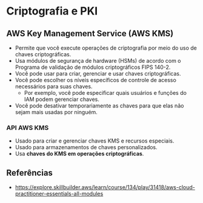 # Criptografia e PKI

## AWS Key Management Service (AWS KMS)

- Permite que você execute operações de criptografia por meio do uso de chaves criptográficas.
- Usa módulos de segurança de hardware (HSMs) de acordo com o Programa de validação de módulos criptográficos FIPS 140-2.
- Você pode usar para criar, gerenciar e usar chaves criptográficas.
- Você pode escolher os níveis específicos de controle de acesso necessários para suas chaves.
    - Por exemplo, você pode especificar quais usuários e funções do IAM podem gerenciar chaves.
- Você pode desativar temporariamente as chaves para que elas não sejam mais usadas por ninguém.

### API AWS KMS

- Usado para criar e gerenciar chaves KMS e recursos especiais.
- Usado para armazenamentos de chaves personalizados.
- Usa **chaves do KMS em operações criptográficas**.

## Referências

- <https://explore.skillbuilder.aws/learn/course/134/play/31418/aws-cloud-practitioner-essentials-all-modules>